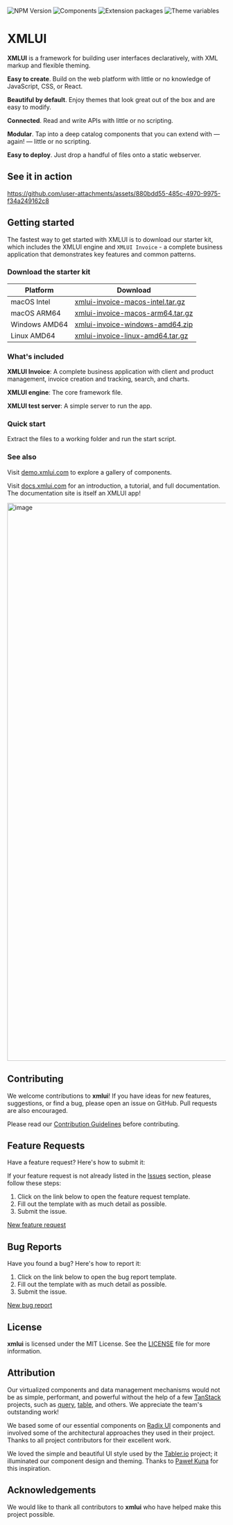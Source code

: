 ![NPM Version](https://img.shields.io/npm/v/xmlui?color=blue)
![Components](https://img.shields.io/badge/Components-88-brightgreen)
![Extension packages](https://img.shields.io/badge/Extension%20packages-8-brightgreen)
![Theme variables](https://img.shields.io/badge/theme%20variables-3602-brightgreen)

# XMLUI

**XMLUI** is a framework for building user interfaces declaratively, with XML markup and flexible theming.

**Easy to create**. Build on the web platform with little or no knowledge of JavaScript, CSS, or React.

**Beautiful by default**. Enjoy themes that look great out of the box and are easy to modify.

**Connected**. Read and write APIs with little or no scripting.

**Modular**. Tap into a deep catalog components that you can extend with — again! — little or no scripting.

**Easy to deploy**. Just drop a handful of files onto a static webserver.

## See it in action

https://github.com/user-attachments/assets/880bdd55-485c-4970-9975-f34a249162c8

## Getting started

The fastest way to get started with XMLUI is to download our starter kit, which includes the XMLUI engine and `XMLUI Invoice` - a complete business application that demonstrates key features and common patterns.

### Download the starter kit

| Platform | Download
|----------|----------
| macOS Intel | [xmlui-invoice-macos-intel.tar.gz](https://github.com/xmlui-org/xmlui-invoice/releases/download/v1.0.0/xmlui-invoice-macos-intel.tar.gz)
| macOS ARM64 | [xmlui-invoice-macos-arm64.tar.gz](https://github.com/xmlui-org/xmlui-invoice/releases/download/v1.0.0/xmlui-invoice-macos-arm64.tar.gz)
| Windows AMD64 | [xmlui-invoice-windows-amd64.zip](https://github.com/xmlui-org/xmlui-invoice/releases/download/v1.0.0/xmlui-invoice-windows-amd64.zip)
| Linux AMD64 | [xmlui-invoice-linux-amd64.tar.gz](https://github.com/xmlui-org/xmlui-invoice/releases/download/v1.0.0/xmlui-invoice-linux-amd64.tar.gz)


### What's included

**XMLUI Invoice**: A complete business application with client and product management, invoice creation and tracking, search, and charts.

**XMLUI engine**: The core framework file.

**XMLUI test server**: A simple server to run the app.

### Quick start

Extract the files to a working folder and run the start script.

### See also

Visit [demo.xmlui.com](https://demo.xmlui.com) to explore a gallery of components.

Visit [docs.xmlui.com](https://docs.xmlui.com) for an introduction, a tutorial, and full documentation. The documentation site is itself an XMLUI app!

<a href="https://docs.xmlui.com"><img width="1285" alt="image" src="https://github.com/user-attachments/assets/9a54ae74-4f45-4079-a5d4-142e23fb4134" /></a>


## Contributing

We welcome contributions to **xmlui**! If you have ideas for new features, suggestions, or find a bug, please open an issue on GitHub. Pull requests are also encouraged.

Please read our [Contribution Guidelines](./CONTRIBUTING.md) before contributing.

## Feature Requests

Have a feature request? Here's how to submit it:

If your feature request is not already listed in the [Issues](https://github.com/xmlui-com/xmlui/issues) section, please follow these steps:

1. Click on the link below to open the feature request template.
2. Fill out the template with as much detail as possible.
3. Submit the issue.

[New feature request](https://github.com/xmlui-com/xmlui/issues/new?template=feature_request.md)

## Bug Reports

Have you found a bug? Here's how to report it:

1. Click on the link below to open the bug report template.
2. Fill out the template with as much detail as possible.
3. Submit the issue.

[New bug report](https://github.com/xmlui-com/xmlui/issues/new?template=bug_report.md)

## License

**xmlui** is licensed under the MIT License. See the [LICENSE](./LICENSE) file for more information.

## Attribution

Our virtualized components and data management mechanisms would not be as simple, performant, and powerful without the help of a few [TanStack](https://github.com/TanStack) projects, such as [query](https://github.com/TanStack/query), [table](https://github.com/TanStack/table), and others. We appreciate the team's outstanding work!

We based some of our essential components on [Radix UI](https://www.radix-ui.com/) components and involved some of the architectural approaches they used in their project. Thanks to all project contributors for their excellent work.

We loved the simple and beautiful UI style used by the [Tabler.io](https://tabler.io/) project; it illuminated our component design and theming. Thanks to [Paweł Kuna](https://github.com/codecalm) for this inspiration.

## Acknowledgements

We would like to thank all contributors to **xmlui** who have helped make this project possible.
